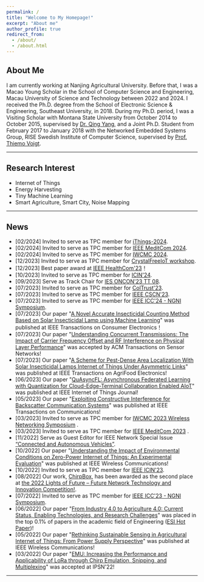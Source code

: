 ```yaml
---
permalink: /
title: "Welcome to My Homepage!"
excerpt: "About me"
author_profile: true
redirect_from: 
  - /about/
  - /about.html
---
```



About Me
------
I am currently working at Nanjing Agricultural University. Before that, I was a Macao Young Scholar in the School of Computer Science and Engineering, Macau University of Science and Technology between 2022 and 2024. I received the Ph.D. degree from the School of Electronic Science & Engineering, Southeast University, in 2018. During my Ph.D. period, I was a Visiting Scholar with Montana State University from October 2014 to October 2015, supervised by [Dr. Qing Yang](http://www.cse.unt.edu/~qingyang/), and a Joint Ph.D. Student from February 2017 to January 2018 with the Networked Embedded Systems Group, RISE Swedish Institute of Computer Science, supervised by [Prof. Thiemo Voigt](https://katalog.uu.se/profile/?id=N2-279). 


------

Research Interest
------
* Internet of Things
* Energy Harvesting
* Tiny Machine Learning
* Smart Agriculture, Smart City, Noise Mapping

------

News
------
* [02/2024] Invited to serve as TPC member for [iThings-2024](https://ieee-cybermatics.org/2024/ithings/).
* [02/2024] Invited to serve as TPC member for [IEEE MeditCom 2024](https://meditcom2024.ieee-meditcom.org/).
* [02/2024] Invited to serve as TPC member for [IWCMC 2024](https://iwcmc.net/2024/index.php).
* [12/2023] Invited to serve as TPC member for [CrystalFreeIoT workshop](https://crystalfreeiot.hkust-gz.edu.cn/).
* [12/2023] Best paper award at [IEEE HealthCom'23](https://chrisye-liu.github.io/files/certificate/2023healthcom.pdf)！ 
* [10/2023] Invited to serve as TPC member for [ICIN'24](https://www.icin-conference.org/).
* [09/2023] Serve as Track Chair for [IES ONCON'23 TT 08](https://iesoncon2023.com/technical-tracks/).
* [07/2023] Invited to serve as TPC member for [ColTrust'23](http://ubisecurity.org/ColTrust/2023/).
* [07/2023] Invited to serve as TPC member for [IEEE CSCN'23](https://cscn2023.ieee-cscn.org/).
* [07/2023] Invited to serve as TPC member for [IEEE ICC'24 - NGNI Symposium](https://icc2024.ieee-icc.org/).
* [07/2023] Our paper "[A Novel Accurate Insecticidal Counting Method Based on Solar Insecticidal Lamp using Machine Learning](https://ieeexplore.ieee.org/document/10190097)" was published at  IEEE Transactions on Consumer Electronics！ 
* [07/2023] Our paper "[Understanding Concurrent Transmissions: The Impact of Carrier Frequency Offset and RF Interference on Physical Layer Performance](https://arxiv.org/abs/2304.00371)" was accepted by ACM Transactions on Sensor Networks!
* [07/2023] Our paper "[A Scheme for Pest-Dense Area Localization With Solar Insecticidal Lamps Internet of Things Under Asymmetric Links](https://ieeexplore.ieee.org/document/10175161)" was published at IEEE Transactions on AgriFood Electronics!
* [06/2023] Our paper "[QuAsyncFL: Asynchronous Federated Learning with Quantization for Cloud-Edge-Terminal Collaboration Enabled AIoT](https://ieeexplore.ieee.org/document/10168200)" was published at IEEE Internet of Things Journal!
* [05/2023] Our paper "[Exploiting Constructive Interference for Backscatter Communication Systems](https://chrisye-liu.github.io/files/gu23CI.pdf)" was published at IEEE Transactions on Communications!
* [03/2023] Invited to serve as TPC member for [IWCMC 2023 Wireless Networking Symposium](https://iwcmc.org/2023/) .
* [03/2023] Invited to serve as TPC member for [IEEE MeditCom 2023](https://meditcom2023.ieee-meditcom.org/) .
* [11/2022] Serve as Guest Editor for IEEE Network Special Issue [“Connected and Autonomous Vehicles”](https://www.comsoc.org/publications/magazines/ieee-network/cfp/connected-and-autonomous-vehicles).
* [10/2022] Our paper "[Understanding the Impact of Environmental Conditions on Zero-Power Internet of Things: An Experimental Evaluation](https://ieeexplore.ieee.org/document/9928079)" was published at IEEE Wireless Communications!
* [10/2022] Invited to serve as TPC member for [IEEE ICIN'23](https://www.icin-conference.org/).
* [08/2022] Our work, [ChirpBox](https://chirpbox.github.io/), has been awarded as the second place at [the 2022 Lights of Future – Future Network Technology and Innovation Competition!](https://chrisye-liu.github.io/files/certificate/2022lightaward.jpg).
* [07/2022] Invited to serve as TPC member for [IEEE ICC'23 - NGNI Symposium](https://icc2023.ieee-icc.org/).
* [06/2022] Our paper "[From Industry 4.0 to Agriculture 4.0: Current Status, Enabling Technologies, and Research Challenges](https://chrisye-liu.github.io/files/ye20agriculture4.pdf)" was placed in the top 0.1% of papers in the academic field of Engineering ([ESI Hot Paper](https://chrisye-liu.github.io/files/agri4hotpaper.pdf))!
* [05/2022] Our paper "[Rethinking Sustainable Sensing in Agricultural Internet of Things: From Power Supply Perspective](https://chrisye-liu.github.io/files/ye22poweredge.pdf)" was published at IEEE Wireless Communications!
* [03/2022] Our paper "[EMU: Increasing the Performance and Applicability of LoRa
through Chirp Emulation, Snipping, and Multiplexing](https://chrisye-liu.github.io/files/yang22emu.pdf)" was accepted at IPSN'22!

------
<body>
<script type='text/javascript' id='clustrmaps' src='//cdn.clustrmaps.com/map_v2.js?cl=ffffff&w=a&t=tt&d=mBijBJ5D94MAVLqFRufg40ogHIrBiF1-SbfwZoVNwnY'></script>
<body>